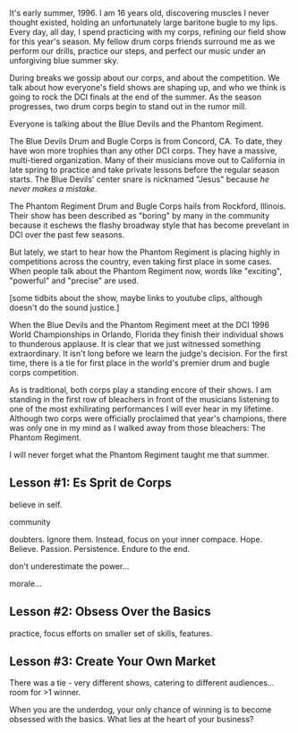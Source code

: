 It's early summer, 1996. I am 16 years old, discovering muscles I never thought existed, holding an unfortunately large baritone bugle to my lips. Every day, all day, I spend practicing with my corps, refining our field show for this year's season. My fellow drum corps friends surround me as we perform our drills, practice our steps, and perfect our music under an unforgiving blue summer sky.

During breaks we gossip about our corps, and about the competition. We talk about how everyone's field shows are shaping up, and who we think is going to rock the DCI finals at the end of the summer. As the season progresses, two drum corps begin to stand out in the rumor mill.

Everyone is talking about the Blue Devils and the Phantom Regiment.

The Blue Devils Drum and Bugle Corps is from Concord, CA. To date, they have won more trophies than any other DCI corps. They have a massive, multi-tiered organization. Many of their musicians move out to California in late spring to practice and take private lessons before the regular season starts. The Blue Devils' center snare is nicknamed "Jesus" because *he never makes a mistake*.

The Phantom Regiment Drum and Bugle Corps hails from Rockford, Illinois. Their show has been described as "boring" by many in the community because it eschews the flashy broadway style that has become prevelant in DCI over the past few seasons.

But lately, we start to hear how the Phantom Regiment is placing highly in competitions across the country, even taking first place in some cases. When people talk about the Phantom Regiment now, words like "exciting", "powerful" and "precise" are used.

[some tidbits about the show, maybe links to youtube clips, although doesn't do the sound justice.]

When the Blue Devils and the Phantom Regiment meet at the DCI 1996 World Championships in Orlando, Florida they finish their individual shows to thunderous applause. It is clear that we just witnessed something extraordinary. It isn't long before we learn the judge's decision. For the first time, there is a tie for first place in the world's premier drum and bugle corps competition.

As is traditional, both corps play a standing encore of their shows. I am standing in the first row of bleachers in front of the musicians listening to one of the most exhilirating performances I will ever hear in my lifetime. Although two corps were officially proclaimed that year's champions, there was only one in my mind as I walked away from those bleachers: The Phantom Regiment.

I will never forget what the Phantom Regiment taught me that summer.

## Lesson #1: Es Sprit de Corps ##

believe in self.

community

doubters. Ignore them. Instead, focus on your inner compace. Hope. Believe. Passion. Persistence. Endure
to the end.

don't underestimate the power...

morale...

## Lesson #2: Obsess Over the Basics ##

practice, focus efforts on smaller set of skills, features.

## Lesson #3: Create Your Own Market ##

There was a tie - very different shows, catering to different audiences... room for >1 winner.

When you are the underdog, your only chance of winning is to become obsessed with the basics. What lies at the heart of your business?
